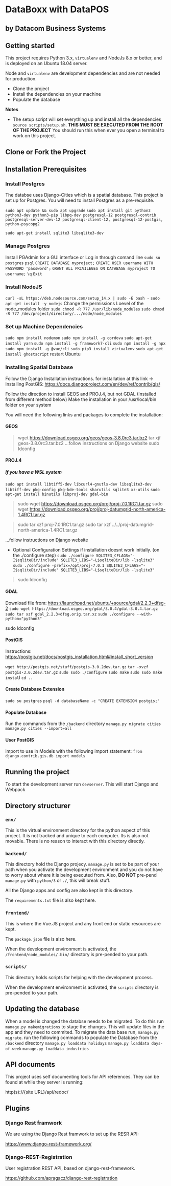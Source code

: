 # DataBoxx with DataPOS
## by Datacom Business Systems

## Getting started

This project requires Python 3.x, `virtualenv` and NodeJs 8.x or better, and is deployed on an Ubuntu 18.04 server.

Node and `virtualenv` are development dependencies and are not needed for production.

* Clone the project
* Install the dependencies on your machine
* Populate the database

**Notes**
* The setup script will set everything up and install all the dependencies
`source scripts/setup.sh`. **THIS MUST BE EXECUTED FROM THE ROOT OF THE PROJECT** You should run this when ever you open a terminal to work on this project.

## Clone or Fork the Project

## Installation Prerequisites
### Install Postgres
The databse uses Django-Cities which is a spatial database. This project is set up for Postgres.
You will need to install Postgres as a pre-requisite.

`sudo apt update && sudo apt upgrade`
`sudo apt install git python3 python3-dev python3-pip libpq-dev postgresql-12 postgresql-contrib postgresql-server-dev-12 postgresql-client-12, postgresql-12-postgis, python-psycopg2`

`sudo apt-get install sqlite3 libsqlite3-dev`

### Manage Postgres
Install PGAdmin for a GUI interface or
Log in through comand line
`sudo su postgres`
`psql`
`CREATE DATABASE myproject;`
`CREATE USER username WITH PASSWORD 'password';`
`GRANT ALL PRIVILEGES ON DATABASE myproject TO username;`
`\q`
`Exit`

### Install NodeJS
`curl -sL https://deb.nodesource.com/setup_14.x | sudo -E bash -`
`sudo apt-get install -y nodejs`
Change the permissions Loevel of the node_modules folder
`sudo chmod -R 777 /usr/lib/node_modules`
`sudo chmod -R 777 /dev/project/directory/.../node/node_modules`

### Set up Machine Dependencies
`sudo npm install nodemon`
`sudo npm install -g cordova`
`sudo apt-get install yarn`
`sudo npm install -g framework7-cli`
`sudo npm install -g npx`
`sudo npm install -g @vue/cli`
`sudo pip3 install virtualenv`
`sudo apt-get install ghostscript`
restart Ubuntu

### Installing Spatial Database
Follow the Django Installation instructions. for installation at this link -> Installing PostGIS:
https://docs.djangoproject.com/en/dev/ref/contrib/gis/

Follow the direction to install GEOS and PROJ.4, but not GDAL (Installed from different method below)
Make the installation in your /usr/local/bin folder on your system

You will need the following links and packages to complete the installation:

#### GEOS
> wget https://download.osgeo.org/geos/geos-3.8.0rc3.tar.bz2
>tar xjf geos-3.8.0rc3.tar.bz2
...follow instructions on Django website
>sudo ldconfig


#### PROJ.4
##### If you hava a WSL system
`sudo apt install libtiff5-dev libcurl4-gnutls-dev libsqlite3-dev libtiff-dev pkg-config pkg-kde-tools sharutils sqlite3 xz-utils`
`sudo apt-get install binutils libproj-dev gdal-bin`

>sudo wget https://download.osgeo.org/proj/proj-7.0.1RC1.tar.gz
>sudo wget https://download.osgeo.org/proj/proj-datumgrid-north-america-1.4RC1.tar.gz

>sudo tar xzf proj-7.0.1RC1.tar.gz
>sudo tar xzf ../../proj-datumgrid-north-america-1.4RC1.tar.gz

...follow instructions on Django website
* Optional Configuration Settings if installation doesnt work initially. (on the ./configure step)
`sudo ./configure SQLITE3_CFLAGS="-I$sqliteDir/include" SQLITE3_LIBS="-L$sqliteDir/lib -lsqlite3" `
`sudo ./configure -prefix=/opt/proj-7.0.1 SQLITE3_CFLAGS="-I$sqliteDir/include" SQLITE3_LIBS="-L$sqliteDir/lib -lsqlite3"`

>sudo ldconfig

#### GDAL
Download file from: https://launchpad.net/ubuntu/+source/gdal/2.2.3+dfsg-2
`sudo wget https://download.osgeo.org/gdal/3.0.4/gdal-3.0.4.tar.gz`
`sudo tar xzf gdal_2.2.3+dfsg.orig.tar.xz`
`sudo ./configure --with-python="python3"`

sudo ldconfig

#### PostGIS
Instructions: https://postgis.net/docs/postgis_installation.html#install_short_version

`wget http://postgis.net/stuff/postgis-3.0.2dev.tar.gz`
`tar -xvzf postgis-3.0.2dev.tar.gz`
`sudo sudo ./configure`
`sudo make`
`sudo sudo make instal`l
`cd ..`

#### Create Database Extension
`sudo su postgres`
`psql -d databaseName -c "CREATE EXTENSION postgis;"`

#### Populate Database
Run the commands from the `/backend` directory
`manage.py migrate cities`
`manage.py cities --import=all`

#### User PostGIS
import to use in Models with the following import statement:
`from django.contrib.gis.db import models`

## Running the project
To start the development server run `devserver`. This will start Django and
Webpack

## Directory structurer

### `env/`
This is the virtual environment directory for the python aspect of this project.
It is not tracked and unique to each computer. Its is also not movable. There
is no reason to interact with this directory directly.

### `backend/`
This directory hold the Django projecy. `manage.py` is set to be part of your
path when you activate the development environment and you do not have to worry
about where it is being executed from. Also, **DO NOT** pre-pend `manage.py`
with `python/3` or `./`, this will break stuff.

All the Django apps and config are also kept in this directory.

The `requirements.txt` file is also kept here.

### `frontend/`
This is where the Vue.JS project and any front end or static resources are kept.

The `package.json` file is also here.

When the development environment is activated, the
`/frontend/node_modules/.bin/` directory is pre-pended to your path.

### `scripts/`
This directory holds scripts for helping with the development process.

When the development environment is activated, the `scripts` directory is
pre-pended to your path.

## Updating the database
When a model is changed the databse needs to be migrated. To do this run
`manage.py makemigrations` to stage the changes. This will update files in
the app and they need to commited. To migrate the data base run,
`manage.py migrate`.
run the following commands to populate the Database from the `/backend` directory
`manage.py loaddata holidays`
`manage.py loaddata days-of-week`
`manage.py loaddata industries`


## API documents
This project uses self documenting tools for API references. They can be found
at while they server is running:

http(s)://{site URL}/api/redoc/

## Plugins

### Django Rest framwork
We are using the Django Rest framwork to set up the RESR API:

https://www.django-rest-framework.org/

### Django-REST-Registration
User registration REST API, based on django-rest-framework.

https://github.com/apragacz/django-rest-registration
